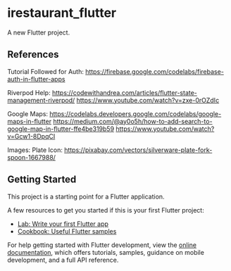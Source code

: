 # irestaurant_flutter

A new Flutter project.

## References
Tutorial Followed for Auth:
https://firebase.google.com/codelabs/firebase-auth-in-flutter-apps

Riverpod Help:
https://codewithandrea.com/articles/flutter-state-management-riverpod/
https://www.youtube.com/watch?v=zxe-0rOZdIc

Google Maps:
https://codelabs.developers.google.com/codelabs/google-maps-in-flutter
https://medium.com/@ay0o5h/how-to-add-search-to-google-map-in-flutter-ffe4be319b59
https://www.youtube.com/watch?v=Gcw1-8DpqCI

Images:
Plate Icon:
https://pixabay.com/vectors/silverware-plate-fork-spoon-1667988/

## Getting Started

This project is a starting point for a Flutter application.

A few resources to get you started if this is your first Flutter project:

- [Lab: Write your first Flutter app](https://docs.flutter.dev/get-started/codelab)
- [Cookbook: Useful Flutter samples](https://docs.flutter.dev/cookbook)

For help getting started with Flutter development, view the
[online documentation](https://docs.flutter.dev/), which offers tutorials,
samples, guidance on mobile development, and a full API reference.
